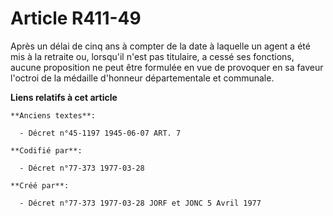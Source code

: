 # Article R411-49

Après un délai de cinq ans à compter de la date à laquelle un agent a été mis à la retraite ou, lorsqu'il n'est pas
titulaire, a cessé ses fonctions, aucune proposition ne peut être formulée en vue de provoquer en sa faveur l'octroi de la
médaille d'honneur départementale et communale.

**Liens relatifs à cet article**

	**Anciens textes**:

	  - Décret n°45-1197 1945-06-07 ART. 7

	**Codifié par**:

	  - Décret n°77-373 1977-03-28

	**Créé par**:

	  - Décret n°77-373 1977-03-28 JORF et JONC 5 Avril 1977
